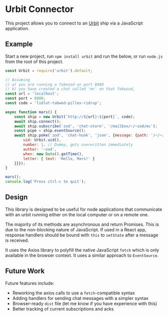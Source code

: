 # Urbit Connector

This project allows you to connect to an [Urbit](https://urbit.org) ship via a JavaScript application.

## Example

Start a new project, run `npm install urbit` and run the below, or run `node.js` from the root of this project.

```js
const Urbit = require('urbit').default;

// Assuming
// a) you are running a fakezod on port 8080
// b) you have created a chat called 'mc' on that fakezod,
const url = 'localhost';
const port = 8080;
const code = 'lidlut-tabwed-pillex-ridrup';

async function mars() {
    const ship = new Urbit(`http://${url}:${port}`, code);
    await ship.connect();
    await ship.subscribe('zod', 'chat-store', '/mailbox/~/~zod/mc');
    const pipe = ship.eventSource();
    await ship.poke('zod', 'chat-hook', 'json', {message: {path: '/~/~zod/mc', envelope: {
        uid: Urbit.uid(),
        number: 1, // Dummy, gets overwritten immediately
        author: '~zod',
        when: new Date().getTime(),
        letter: { text: 'Hello, Mars!' }
    }}});
}

mars();
console.log('Press ctrl-c to quit');
```

## Design

This library is designed to be useful for node applications that communicate with an urbit running either on the local computer or on a remote one.

The majority of its methods are asynchronous and return Promises. This is due to the non-blocking nature of JavaScript. If used in a React app, response handlers should be bound with `this` to `setState` after a message is received.

It uses the Axios library to polyfill the native JavaScript `fetch` which is only available in the browser context. It uses a similar approach to `EventSource`.

## Future Work

Future features include:
- Reworking the axios calls to use a `fetch`-compatible syntax
- Adding handlers for sending chat messages with a simpler syntax
- Browser-ready `dist` file (let me know if you have experience with this)
- Better tracking of current subscriptions and acks